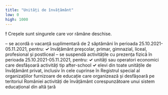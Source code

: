 ```yaml
---
title: "Unități de învățământ"
low: 0
high: 1000
---
```



**!** Creșele sunt singurele care vor rămâne deschise.

– se acordă o vacanță suplimentară de 2 săptămâni în perioada 25.10.2021-05.11.2021, pentru:
**✓** învățământ preșcolar, primar, gimnazial, liceal, profesional și postliceal
– se suspendă activitățile cu prezența fizică în perioada 25.10.2021-05.11.2021, pentru:
**✓** unități sau operatori economici care desfășoară activități tip after-school
**✓** elevi din toate unitățile de învățământ privat, inclusiv în cele cuprinse în Registrul special al organizațiilor furnizoare de educație care organizează și desfășoară pe teritoriul României activități de învățământ corespunzătoare unui sistem educațional din altă țară
